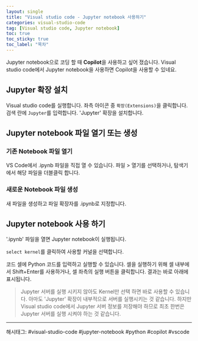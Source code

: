 ```yaml
---
layout: single
title: "Visual studio code - Jupyter notebook 사용하기"
categories: visual-studio-code
tag: [Visual studio code, Jupyter notebook]
toc: true
toc_sticky: true
toc_label: "목차"
---
```


Jupyter notebook으로 코딩 할 때 **Copilot**을 사용하고 싶어 졌습니다. Visual studio code에서 Jupyter notebook을 사용하면 Copilot을 사용할 수 있네요.

## Jupyter 확장 설치

Visual studio code를 실행합니다.
좌측 아이콘 중 `확장(Extensions)`을 클릭합니다.
검색 란에 `Jupyter`를 입력합니다.
'Jupyter' 확장을 설치합니다.

## Jupyter notebook 파일 열기 또는 생성

### 기존 Notebook 파일 열기

VS Code에서 .ipynb 파일을 직접 열 수 있습니다. 파일 > 열기를 선택하거나, 탐색기에서 해당 파일을 더블클릭 합니다.

### 새로운 Notebook 파일 생성

새 파일을 생성하고 파일 확장자를 .ipynb로 지정합니다.

## Jupyter notebook 사용 하기

'.ipynb' 파일을 열면 Jupyter notebook이 실행됩니다.

`select kernel`를 클릭하여 사용할 커널을 선택합니다.

코드 셀에 Python 코드를 입력하고 실행할 수 있습니다. 셀을 실행하기 위해 셀 내부에서 Shift+Enter를 사용하거나, 셀 좌측의 실행 버튼을 클릭합니다. 결과는 바로 아래에 표시됩니다.

> Jupyter 서버를 실행 시키지 않아도 Kernel만 선택 하면 바로 사용할 수 있습니다. 아마도 'Jupyter' 확장이 내부적으로 서버를 실행시키는 것 같습니다. 하지만 Visual studio code에서 Jupyter 서버 정보를 저장해야 하므로 최초 한번은 Jupyter 서버를 실행 시켜야 하는 것 같습니다.

---

해시태그: #visual-studio-code #jupyter-notebook #python #copilot #vscode
